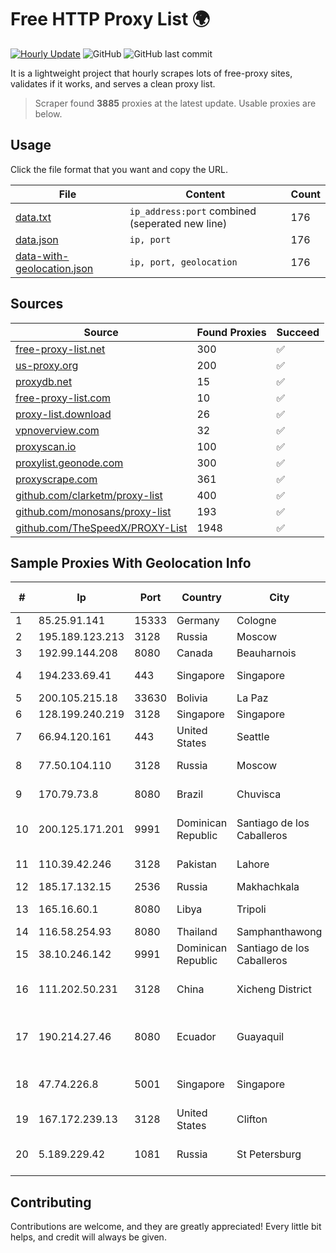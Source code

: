 
# Free HTTP Proxy List 🌍

[![Hourly Update](https://github.com/mertguvencli/http-proxy-list/actions/workflows/main.yml/badge.svg?branch=main)](https://github.com/mertguvencli/http-proxy-list/actions/workflows/main.yml)
![GitHub](https://img.shields.io/github/license/mertguvencli/http-proxy-list)
![GitHub last commit](https://img.shields.io/github/last-commit/mertguvencli/http-proxy-list)

It is a lightweight project that hourly scrapes lots of free-proxy sites, validates if it works, and serves a clean proxy list.


> Scraper found **3885** proxies at the latest update. Usable proxies are below.

## Usage

Click the file format that you want and copy the URL.


|File|Content|Count|
|----|-------|-----|
|[data.txt](https://raw.githubusercontent.com/mertguvencli/http-proxy-list/main/proxy-list/data.txt)|`ip_address:port` combined (seperated new line)|176|
|[data.json](https://raw.githubusercontent.com/mertguvencli/http-proxy-list/main/proxy-list/data.json)|`ip, port`|176|
|[data-with-geolocation.json](https://raw.githubusercontent.com/mertguvencli/http-proxy-list/main/proxy-list/data-with-geolocation.json)|`ip, port, geolocation`|176|

## Sources

|Source|Found Proxies|Succeed|
|------|-------------|-------|
|[free-proxy-list.net](https://free-proxy-list.net)|300|✅|
|[us-proxy.org](https://www.us-proxy.org)|200|✅|
|[proxydb.net](http://proxydb.net)|15|✅|
|[free-proxy-list.com](https://free-proxy-list.com/?page=&port=&type%5B%5D=http&type%5B%5D=https&up_time=0&search=Search)|10|✅|
|[proxy-list.download](https://www.proxy-list.download/HTTP)|26|✅|
|[vpnoverview.com](https://vpnoverview.com/privacy/anonymous-browsing/free-proxy-servers)|32|✅|
|[proxyscan.io](https://www.proxyscan.io)|100|✅|
|[proxylist.geonode.com](https://proxylist.geonode.com/api/proxy-list?limit=300&page=1&sort_by=lastChecked&sort_type=desc&protocols=http,https)|300|✅|
|[proxyscrape.com](https://api.proxyscrape.com/v2/?request=displayproxies&protocol=http&timeout=10000&country=all&ssl=all&anonymity=all)|361|✅|
|[github.com/clarketm/proxy-list](https://raw.githubusercontent.com/clarketm/proxy-list/master/proxy-list-raw.txt)|400|✅|
|[github.com/monosans/proxy-list](https://raw.githubusercontent.com/monosans/proxy-list/main/proxies/http.txt)|193|✅|
|[github.com/TheSpeedX/PROXY-List](https://raw.githubusercontent.com/TheSpeedX/PROXY-List/master/http.txt)|1948|✅|


## Sample Proxies With Geolocation Info

|#|Ip|Port|Country|City|Internet Service Provider|
|-|--|----|-------|----|-------------------------|
|1|85.25.91.141|15333|Germany|Cologne|PlusServer GmbH|
|2|195.189.123.213|3128|Russia|Moscow|Iptp LTD|
|3|192.99.144.208|8080|Canada|Beauharnois|OVH SAS|
|4|194.233.69.41|443|Singapore|Singapore|Contabo Asia Private Limited|
|5|200.105.215.18|33630|Bolivia|La Paz|AXS Bolivia S. A.|
|6|128.199.240.219|3128|Singapore|Singapore|DigitalOcean, LLC|
|7|66.94.120.161|443|United States|Seattle|Contabo Inc.|
|8|77.50.104.110|3128|Russia|Moscow|StarLink Telecom Network|
|9|170.79.73.8|8080|Brazil|Chuvisca|Osirnet Info Telecom Ltda.|
|10|200.125.171.201|9991|Dominican Republic|Santiago de los Caballeros|WIRELESS MULTI SERVICE VARGAS CABRERA, S. R. L|
|11|110.39.42.246|3128|Pakistan|Lahore|Wateen Telecom Limited|
|12|185.17.132.15|2536|Russia|Makhachkala|JSC Elektrosvyaz|
|13|165.16.60.1|8080|Libya|Tripoli|Aljeel Aljadeed For Technology|
|14|116.58.254.93|8080|Thailand|Samphanthawong|CAT-BB|
|15|38.10.246.142|9991|Dominican Republic|Santiago de los Caballeros|Cogent Communications|
|16|111.202.50.231|3128|China|Xicheng District|China Unicom Beijing Province Network|
|17|190.214.27.46|8080|Ecuador|Guayaquil|Corporacion Nacional De Telecomunicaciones - CNT EP|
|18|47.74.226.8|5001|Singapore|Singapore|Alibaba Cloud (Singapore) Private Limited|
|19|167.172.239.13|3128|United States|Clifton|DigitalOcean, LLC|
|20|5.189.229.42|1081|Russia|St Petersburg|OOO "Network of data-centers "Selectel"|



## Contributing

Contributions are welcome, and they are greatly appreciated! Every
little bit helps, and credit will always be given.

